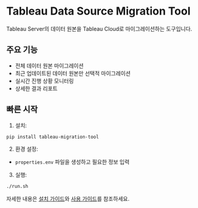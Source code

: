 # Tableau Data Source Migration Tool

Tableau Server의 데이터 원본을 Tableau Cloud로 마이그레이션하는 도구입니다.

## 주요 기능

- 전체 데이터 원본 마이그레이션
- 최근 업데이트된 데이터 원본만 선택적 마이그레이션
- 실시간 진행 상황 모니터링
- 상세한 결과 리포트

## 빠른 시작

1. 설치:
```bash
pip install tableau-migration-tool
```

2. 환경 설정:
- `properties.env` 파일을 생성하고 필요한 정보 입력

3. 실행:
```bash
./run.sh
```

자세한 내용은 [설치 가이드](INSTALL.md)와 [사용 가이드](USAGE.md)를 참조하세요.